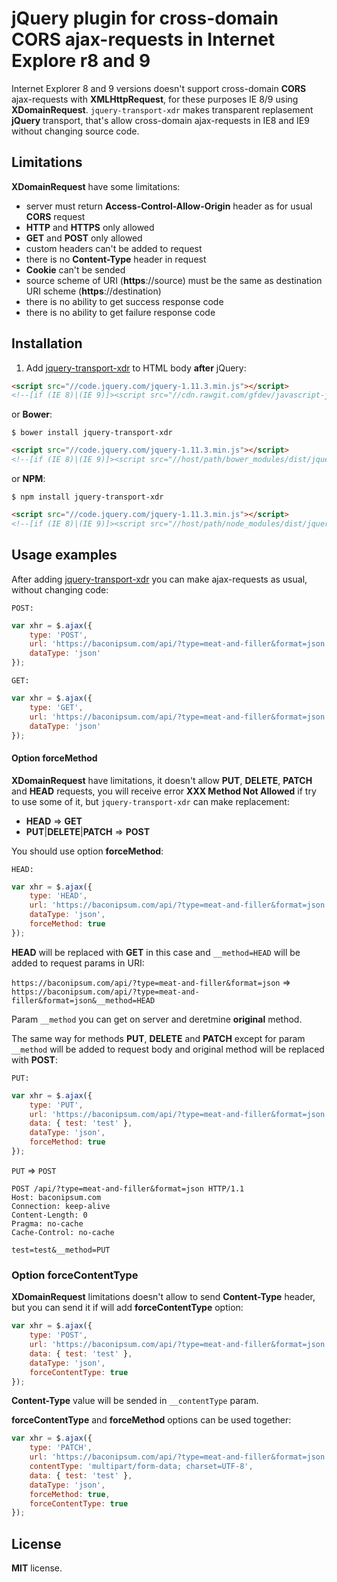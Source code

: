 # jQuery plugin for cross-domain CORS ajax-requests in Internet Explore r8 and 9

Internet Explorer 8 and 9 versions doesn't support cross-domain **CORS** ajax-requests with **XMLHttpRequest**,
for these purposes IE 8/9 using **XDomainRequest**. `jquery-transport-xdr` makes transparent replasement **jQuery** transport, that's allow cross-domain ajax-requests in IE8 and IE9 without changing source code.

## Limitations

**XDomainRequest** have some limitations:
* server must return **Access-Control-Allow-Origin** header as for usual **CORS** request
* **HTTP** and **HTTPS** only allowed
* **GET** and **POST** only allowed
* custom headers can't be added to request
* there is no **Content-Type** header in request
* **Cookie** can't be sended
* source scheme of URI (**https**://source) must be the same as destination URI scheme (**https**://destination)
* there is no ability to get success response code
* there is no ability to get failure response code

## Installation
1. Add [jquery-transport-xdr](http://cdn.rawgit.com/gfdev/javascript-jquery-transport-xdr/master/dist/jquery.transport.xdr.min.js) to HTML body **after** jQuery:

```html
<script src="//code.jquery.com/jquery-1.11.3.min.js"></script>
<!--[if (IE 8)|(IE 9)]><script src="//cdn.rawgit.com/gfdev/javascript-jquery-transport-xdr/master/dist/jquery.transport.xdr.min.js"></script><![endif]-->
```
or **Bower**:
```
$ bower install jquery-transport-xdr
```
```html
<script src="//code.jquery.com/jquery-1.11.3.min.js"></script>
<!--[if (IE 8)|(IE 9)]><script src="//host/path/bower_modules/dist/jquery.transport.xdr.min.js"></script><![endif]-->
```
or **NPM**:
```
$ npm install jquery-transport-xdr
```
```html
<script src="//code.jquery.com/jquery-1.11.3.min.js"></script>
<!--[if (IE 8)|(IE 9)]><script src="//host/path/node_modules/dist/jquery.transport.xdr.min.js"></script><![endif]-->
```

## Usage examples
After adding [jquery-transport-xdr](http://cdn.rawgit.com/gfdev/javascript-jquery-transport-xdr/master/dist/jquery.transport.xdr.min.js) you can make ajax-requests as usual, without changing code:

`POST:`
```javascript
var xhr = $.ajax({
    type: 'POST',
    url: 'https://baconipsum.com/api/?type=meat-and-filler&format=json',
    dataType: 'json'
});
```

`GET:`
```javascript
var xhr = $.ajax({
    type: 'GET',
    url: 'https://baconipsum.com/api/?type=meat-and-filler&format=json',
    dataType: 'json'
});
```

#### Option **forceMethod**
**XDomainRequest** have limitations, it doesn't allow **PUT**, **DELETE**, **PATCH** and **HEAD** requests, you will receive error **XXX Method Not Allowed** if try to use some of it, but `jquery-transport-xdr` can make replacement:

* **HEAD** => **GET**
* **PUT**|**DELETE**|**PATCH** => **POST**

You should use option **forceMethod**:

`HEAD:`
```javascript
var xhr = $.ajax({
    type: 'HEAD',
    url: 'https://baconipsum.com/api/?type=meat-and-filler&format=json',
    dataType: 'json',
    forceMethod: true
});
```
**HEAD** will be replaced with **GET** in this case and `__method=HEAD` will be added to request params in URI:

`https://baconipsum.com/api/?type=meat-and-filler&format=json`
=>
`https://baconipsum.com/api/?type=meat-and-filler&format=json&__method=HEAD`

Param `__method` you can get on server and deretmine **original** method.

The same way for methods **PUT**, **DELETE** and **PATCH** except for param `__method` will be added to request body and original method will be replaced with **POST**:

`PUT:`
```javascript
var xhr = $.ajax({
    type: 'PUT',
    url: 'https://baconipsum.com/api/?type=meat-and-filler&format=json',
    data: { test: 'test' },
    dataType: 'json',
    forceMethod: true
});
```
`PUT` => `POST`
```
POST /api/?type=meat-and-filler&format=json HTTP/1.1
Host: baconipsum.com
Connection: keep-alive
Content-Length: 0
Pragma: no-cache
Cache-Control: no-cache

test=test&__method=PUT
```

### Option **forceContentType**

**XDomainRequest** limitations doesn't allow to send **Content-Type** header, but you can send it if will add **forceContentType** option:

```javascript
var xhr = $.ajax({
    type: 'POST',
    url: 'https://baconipsum.com/api/?type=meat-and-filler&format=json',
    data: { test: 'test' },
    dataType: 'json',
    forceContentType: true
});
```

**Content-Type** value will be sended in `__contentType` param.

**forceContentType** and **forceMethod** options can be used together:

```javascript
var xhr = $.ajax({
    type: 'PATCH',
    url: 'https://baconipsum.com/api/?type=meat-and-filler&format=json',
    contentType: 'multipart/form-data; charset=UTF-8',
    data: { test: 'test' },
    dataType: 'json',
    forceMethod: true,
    forceContentType: true
});
```

## License
**MIT** license.
